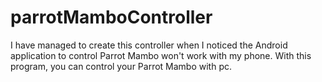 # parrotMamboController
I have managed to create this controller when I noticed the Android application to control Parrot Mambo won't work with my phone. With this program, you can control your Parrot Mambo with pc.
